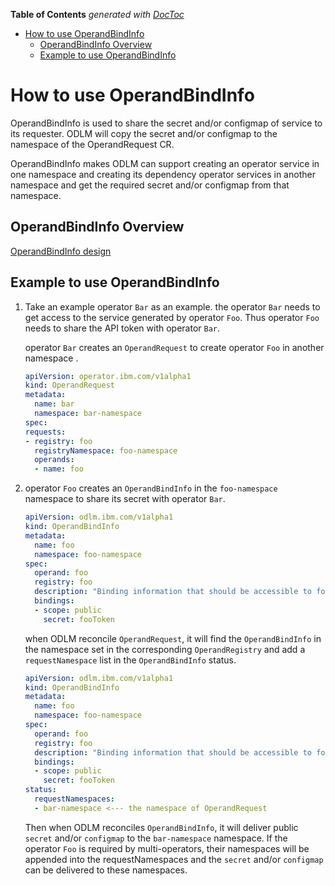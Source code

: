 <!-- START doctoc generated TOC please keep comment here to allow auto update -->
<!-- DON'T EDIT THIS SECTION, INSTEAD RE-RUN doctoc TO UPDATE -->
**Table of Contents**  *generated with [DocToc](https://github.com/thlorenz/doctoc)*

- [How to use OperandBindInfo](#how-to-use-operandbindinfo)
  - [OperandBindInfo Overview](#operandbindinfo-overview)
  - [Example to use OperandBindInfo](#example-to-use-operandbindinfo)

<!-- END doctoc generated TOC please keep comment here to allow auto update -->

# How to use OperandBindInfo

OperandBindInfo is used to share the secret and/or configmap of service to its requester.
ODLM will copy the secret and/or configmap to the namespace of the OperandRequest CR.

OperandBindInfo makes ODLM can support creating an operator service in one namespace and creating its dependency operator services in another namespace and get the required secret and/or configmap from that namespace.

## OperandBindInfo Overview

[OperandBindInfo design](../design/operand-deployment-lifecycle-manager.md#operandbindinfo-spec)

## Example to use OperandBindInfo

1. Take an example operator `Bar` as an example. the operator `Bar` needs to get access to the service generated by operator `Foo`. Thus operator `Foo` needs to share the API token with operator `Bar`.

    operator `Bar` creates an `OperandRequest` to create operator `Foo` in another namespace .

    ```yaml
    apiVersion: operator.ibm.com/v1alpha1
    kind: OperandRequest
    metadata:
      name: bar
      namespace: bar-namespace
    spec:
    requests:
    - registry: foo
      registryNamespace: foo-namespace
      operands:
      - name: foo
    ```

2.  operator `Foo` creates an `OperandBindInfo` in the `foo-namespace` namespace to share its secret with operator `Bar`.

    ```yaml
    apiVersion: odlm.ibm.com/v1alpha1
    kind: OperandBindInfo
    metadata:
      name: foo
      namespace: foo-namespace
    spec:
      operand: foo
      registry: foo
      description: "Binding information that should be accessible to foo adopters"
      bindings:
      - scope: public
        secret: fooToken
    ```

    when ODLM reconcile `OperandRequest`, it will find the `OperandBindInfo` in the namespace set in the corresponding `OperandRegistry` and add a `requestNamespace` list in the `OperandBindInfo` status.

    ```yaml
    apiVersion: odlm.ibm.com/v1alpha1
    kind: OperandBindInfo
    metadata:
      name: foo
      namespace: foo-namespace
    spec:
      operand: foo
      registry: foo
      description: "Binding information that should be accessible to foo adopters"
      bindings:
      - scope: public
        secret: fooToken
    status:
      requestNamespaces:
      - bar-namespace <--- the namespace of OperandRequest
    ```

    Then when ODLM reconciles `OperandBindInfo`, it will deliver public `secret` and/or `configmap` to the `bar-namespace` namespace. If the operator `Foo` is required by multi-operators, their namespaces will be appended into the requestNamespaces and the `secret` and/or `configmap` can be delivered to these namespaces.
